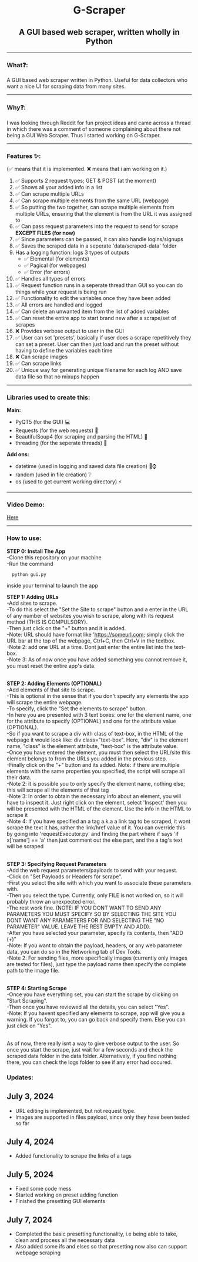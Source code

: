 <h1 align="center"><center>G-Scraper</center></h1>
<h2 align="center"><center>A GUI based web scraper, written wholly in Python</center></h2>
<hr>
<h3>What❓:</h3>
<p>
  A GUI based web scraper written in Python. Useful for data collectors who want a nice UI for scraping data from many sites.
</p>
<hr>
<h3>Why❓:</h3>
<p>I was looking through Reddit for fun project ideas and came across a thread in which there was a comment of someone complaining about there not being a GUI Web Scraper. Thus I started working on G-Scraper.</p>
<hr>
<h3>Features ✨:</h3>(✅ means that it is implemented. ❌ means that i am working on it.)
<br>
<ol>
  <li>✅ Supports 2 request types; GET & POST (at the moment)</li>
  <li>✅ Shows all your added info in a list</li>
  <li>✅ Can scrape multiple URLs</li>
  <li>✅ Can scrape multiple elements from the same URL (webpage)</li>
  <li>✅ So putting the two together, can scrape multiple elements from multiple URLs, ensuring that the element is from the URL it was assigned to</li>
  <li>✅ Can pass request parameters into the request to send for scrape <b>EXCEPT FILES (for now)</b></li>
  <li>✅ Since parameters can be passed, it can also handle logins/signups</li>
  <li>✅ Saves the scraped data in a seperate 'data/scraped-data' folder</li>
  <li>Has a logging function: logs 3 types of outputs<ul>
    <li>✅ Elemental (for elements)</li>
    <li>✅ Pagical   (for webpages)</li>
    <li>✅ Error     (for errors)</li>
  </ul></li>
  <li>✅ Handles all types of errors</li>
  <li>✅ Request function runs in a seperate thread than GUI so you can do things while your request is being run</li>
  <li>✅ Functionality to edit the variables once they have been added</li>
  <li>✅ All errors are handled and logged</li>
  <li>✅ Can delete an unwanted item from the list of added variables</li>
  <li>✅ Can reset the entire app to start brand new after a scrape/set of scrapes</li>
  <li>❌ Provides verbose output to user in the GUI</li>
  <li>✅ User can set 'presets', basically if user does a scrape repetitively they can set a preset. User can then just load and run the preset without having to define the variables each time</li>
  <li>❌ Can scrape images</li>
  <li>✅ Can scrape links</li>
  <li>✅ Unique way for generating unique filename for each log AND save data file so that no mixups happen</li>
</ol>
<hr>
<h3>Libraries used to create this:</h3>
<b>Main:</b>
<ul>
  <li>PyQT5 (for the GUI) 💻</li>
  <li>Requests (for the web requests) 📶</li>
  <li>BeautifulSoup4 (for scraping and parsing the HTML) 🍲</li>
  <li>threading (for the seperate threads) 🧵</li>
</ul>
<b>Add ons:</b>
<ul>
  <li>datetime (used in logging and saved data file creation) 📅⌚</li>
  <li>random (used in file creation) ❔</li>
  <li>os (used to get current working directory) ⚡</li>
</ul>
<hr>
<h3>Video Demo:</h3>
<a href="https://www.youtube.com/watch?v=2wB75X7samI">Here</a>
<hr>
<h3>How to use:</h3>
<p>
  <b>STEP 0: Install The App</b><br>
  -Clone this repository on your machine<br>
  -Run the command
  
  ```
    python gui.py
  ```
  inside your terminal to launch the app
  
  <b>STEP 1: Adding URLs</b><br>
  -Add sites to scrape.<br>
  -To do this select the "Set the Site to scrape" button and a enter in the URL of any number of websites you wish to scrape, along with its request method (THIS IS COMPULSORY).<br>
  -Then just click on the "+" button and it is added.<br>
  -Note: URL should have format like 'https://someurl.com; simply click the URL bar at the top of the webpage, Ctrl+C, then Ctrl+V in the textbox.<br>
  -Note 2: add one URL at a time. Dont just enter the entire list into the text-box.<br>
  -Note 3: As of now once you have added something you cannot remove it, you must reset the entire app's data.<br><br>
  
  <b>STEP 2: Adding Elements (OPTIONAL)</b><br>
  -Add elements of that site to scrape.<br>
  -This is optional in the sense that if you don't specify any elements the app will scrape the entire webpage.<br>
  -To specify, click the "Set the elements to scrape" button.<br>
  -In here you are presented with 3 text boxes: one for the element name, one for the attribute to specify (OPTIONAL) and one for the attribute value (OPTIONAL).<br>
  -So if you want to scrape a div with class of text-box, in the HTML of the webpage it would look like: div class="text-box". Here, "div" is the element name, "class" is the element attribute, "text-box" is the attribute value.<br>
  -Once you have entered the element, you must then select the URL/site this element belongs to from the URLs you added in the previous step.<br>
  -Finally click on the "+" button and its added. Note: if there are multiple elements with the same properties you specified, the script will scrape all their data.<br> 
-Note 2: it is possible you to only specify the element name, nothing else; this will scrape all the elements of that tag<br>
-Note 3: In order to obtain the necessary info about an element, you will have to inspect it. Just right click on the element, select 'Inspect' then you will be presented with the HTML of the element. Use the info in the HTML to scrape it<br>
-Note 4: If you have specified an a tag a.k.a a link tag to be scraped, it wont scrape the text it has, rather the link/href value of it. You can override this by going into 'requestExecutor.py' and finding the part where if says 'if x['name'] == 'a' then just comment out the else part, and the a tag's text will be scraped<br><br>

  <b>STEP 3: Specifying Request Parameters</b><br>
  -Add the web request parameters/payloads to send with your request.<br>
  -Click on "Set Payloads or Headers for scrape".<br>
  -First you select the site with which you want to associate these parameters with.<br>
  -Then you select the type. Currently, only FILE is not worked on, so it will probably throw an unexpected error.<br>
  -The rest work fine. (NOTE: IF YOU DONT WANT TO SEND ANY PARAMETERS YOU MUST SPECIFY SO BY SELECTING THE SITE YOU DONT WANT ANY PARAMETERS FOR AND SELECTING THE "NO PARAMETER" VALUE. LEAVE THE REST EMPTY AND ADD).<br>
  -After you have selected your parameter, specify its contents, then "ADD (+)"<br>
  -Note: If you want to obtain the payload, headers, or any web parameter data, you can do so in the Networking tab of Dev Tools.<br>
  -Note 2: For sending files, more specifically images (currently only images are tested for files), just type the payload name then specify the complete path to the image file.<br><br>

  <b>STEP 4: Starting Scrape</b><br>
  -Once you have everything set, you can start the scrape by clicking on "Start Scraping".<br>
  -Then once you have reviewed all the details, you can select "Yes".<br>
  -Note: If you havent specified any elements to scrape, app will give you a warning. If you forgot to, you can go back and specify them. Else you can just click on "Yes".<br><br>
</p>
<p>As of now, there really isnt a way to give verbose output to the user. So once you start the scrape, just wait for a few seconds and check the scraped data folder in the data folder. Alternatively, if you find nothing there, you can check the logs folder to see if any error had occured.</p>
<h3>Updates:</h3>
<h2>July 3, 2024</h2>
<ul>
  <li>URL editing is implemented, but not request type.</li>
  <li>Images are supported in files payload, since only they have been tested so far</li>
</ul>
<h2>July 4, 2024</h2>
<ul>
  <li>Added functionality to scrape the links of a tags</li>
</ul>
<h2>July 5, 2024</h2>
<ul>
  <li>Fixed some code mess</li>
  <li>Started working on preset adding function</li>
  <li>Finished the presetting GUI elements</li>
</ul>
<h2>July 7, 2024</h2>
<ul>
  <li>Completed the basic presetting functionality, i.e being able to take, clean and process all the necessary data</li>
  <li>Also added some ifs and elses so that presetting now also can support webpage scraping</li>
</ul>
